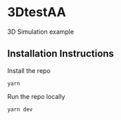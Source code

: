 # 3DtestAA
3D Simulation example

## Installation Instructions

Install the repo
```
yarn
```

Run the repo locally
```
yarn dev
```
